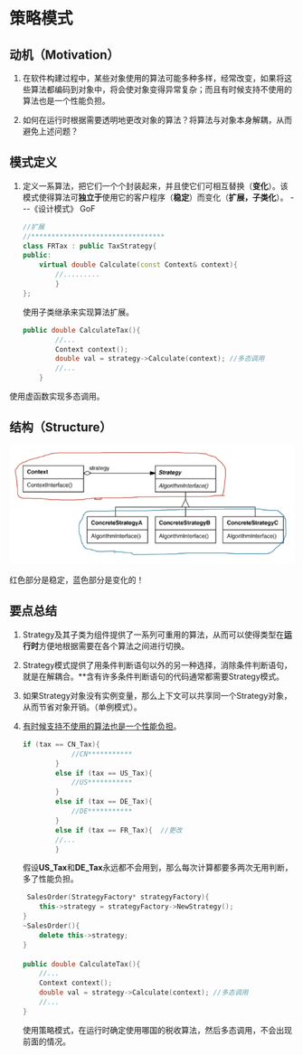 # 策略模式

## 动机（Motivation）

1. 在软件构建过程中，某些对象使用的算法可能多种多样，经常改变，如果将这些算法都编码到对象中，将会使对象变得异常复杂；而且有时候支持不使用的算法也是一个性能负担。

2. 如何在运行时根据需要透明地更改对象的算法？将算法与对象本身解耦，从而避免上述问题？

## 模式定义

1. 定义一系算法，把它们一个个封装起来，并且使它们可相互替换（**变化**）。该模式使得算法可**独立于**使用它的客户程序（**稳定**）而变化（**扩展，子类化**）。
                                                ---《设计模式》 GoF

    ```c++
    //扩展
    //*********************************
    class FRTax : public TaxStrategy{
    public:
        virtual double Calculate(const Context& context){
            //.........
            }
    };
    ```

    使用子类继承来实现算法扩展。

    ```c++
    public double CalculateTax(){
            //...
            Context context();
            double val = strategy->Calculate(context); //多态调用
            //...
        }
    ```

使用虚函数实现多态调用。

## 结构（Structure）

![20191224190110.png](https://github.com/SunshlnW/Design-Mode/blob/master/image/%E7%AD%96%E7%95%A5%E6%A8%A1%E5%BC%8F/20191224190110.png?raw=true)

红色部分是稳定，蓝色部分是变化的！

## 要点总结

1. Strategy及其子类为组件提供了一系列可重用的算法，从而可以使得类型在**运行时**方便地根据需要在各个算法之间进行切换。
2. Strategy模式提供了用条件判断语句以外的另一种选择，消除条件判断语句，就是在解耦合。**含有许多条件判断语句的代码通常都需要Strategy模式。
3. 如果Strategy对象没有实例变量，那么上下文可以共享同一个Strategy对象，从而节省对象开销。（单例模式）。
4. [有时候支持不使用的算法也是一个性能负担](#动机（Motivation）)。

    ```c++
    if (tax == CN_Tax){
                //CN***********
            }
            else if (tax == US_Tax){
                //US***********
            }
            else if (tax == DE_Tax){
                //DE***********
            }
            else if (tax == FR_Tax){  //更改
            //...
            }
    ```

    假设**US_Tax**和**DE_Tax**永远都不会用到，那么每次计算都要多两次无用判断，多了性能负担。

    ```c++
     SalesOrder(StrategyFactory* strategyFactory){
        this->strategy = strategyFactory->NewStrategy();
    }
    ~SalesOrder(){
        delete this->strategy;
    }

    public double CalculateTax(){
        //...
        Context context();
        double val = strategy->Calculate(context); //多态调用
        //...
    }
    ```

    使用策略模式，在运行时确定使用哪国的税收算法，然后多态调用，不会出现前面的情况。
